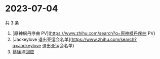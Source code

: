 # 2023-07-04

共 3 条

<!-- BEGIN ZHIHUSEARCH -->
<!-- 最后更新时间 Tue Jul 04 2023 13:07:48 GMT+0800 (China Standard Time) -->
1. [原神枫丹序曲 PV](https://www.zhihu.com/search?q=原神枫丹序曲 PV)
1. [Jackeylove 退出亚运会名单](https://www.zhihu.com/search?q=Jackeylove 退出亚运会名单)
1. [蔡徐坤回应](https://www.zhihu.com/search?q=蔡徐坤回应)
<!-- END ZHIHUSEARCH -->
